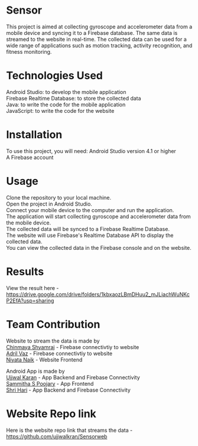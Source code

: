 # Sensor
This project is aimed at collecting gyroscope and accelerometer data from a mobile device and syncing it to a Firebase database. The same data is streamed to the website in real-time.
The collected data can be used for a wide range of applications such as motion tracking, activity recognition, and fitness monitoring.

# Technologies Used
Android Studio: to develop the mobile application <br>
Firebase Realtime Database: to store the collected data <br>
Java: to write the code for the mobile application <br>
JavaScript: to write the code for the website <br>

# Installation
To use this project, you will need:
Android Studio version 4.1 or higher <br>
A Firebase account

# Usage
Clone the repository to your local machine. <br>
Open the project in Android Studio. <br>
Connect your mobile device to the computer and run the application. <br>
The application will start collecting gyroscope and accelerometer data from the mobile device. <br>
The collected data will be synced to a Firebase Realtime Database. <br>
The website will use Firebase's Realtime Database API to display the collected data. <br>
You can view the collected data in the Firebase console and on the website. <br>

# Results
 View the result here - https://drive.google.com/drive/folders/1kbxaozLBmDHuu2_mJLiachWuNKcP2EfA?usp=sharing
 
 # Team Contribution
 Website to stream the data is made by <br>
 [Chinmaya Shyamraj](https://github.com/ChinmayaShyamaraj) - Firebase connectivtiy to website <br>
 [Adril Vaz](https://github.com/adril27) - Firebase connectivtiy to website <br>
 [Niyata Naik](https://github.com/NiyataNaik) - Website Frontend <br>

Android App is made by <br>
[Ujjwal Karan](https://github.com/ujjwalkran) - App Backend and Firebase Connectivity <br>
[Sammitha S Poojary](https://github.com/SammithaS) - App Frontend <br>
[Shri Hari](https://github.com/Shri243) - App Backend and Firebase Connectivity <br>

# Website Repo link
Here is the website repo link that streams the data - https://github.com/ujjwalkran/Sensorweb
 
